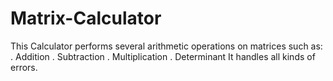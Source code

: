 # Matrix-Calculator
This Calculator performs several arithmetic operations on matrices such as:
. Addition
. Subtraction
. Multiplication
. Determinant
It handles all kinds of errors.
